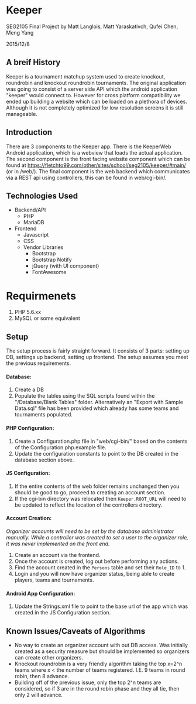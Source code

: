 # Keeper
SEG2105 Final Project by Matt Langlois, Matt Yaraskativch, Qufei Chen, Meng Yang

2015/12/8

## A breif History

Keeper is a tournament matchup system used to create knockout, roundrobin and knockout roundrobin tournaments. The original application was going to consist of a server side API which the android application "keeper" would connect to. However for cross platform compatibility we ended up building a website which can be loaded on a plethora of devices. Although it is not completely optimized for low resolution screens it is still manageable.

## Introduction

There are 3 components to the Keeper app. There is the KeeperWeb Android application, which is a webview that loads the actual application. The second component is the front facing website component which can be found at https://fletchto99.com/other/sites/school/seg2105/keeper/#main/ (or in /web/). The final component is the web backend which communicates via a REST api using controllers, this can be found in web/cgi-bin/.

## Technologies Used

* Backend/API
    * PHP
    * MariaDB
* Frontend
    * Javascript
    * CSS
    * Vendor Libraries
        * Bootstrap
        * Bootstrap Notify
        * jQuery (with UI component)
        * FontAwesome

# Requirmenets

1. PHP 5.6.xx
2. MySQL or some equivalent

## Setup

The setup process is fairly straight forward. It consists of 3 parts: setting up DB, settings up backend, setting up frontend. The setup assumes you meet the previous requirements.

#### Database:

1. Create a DB
2. Populate the tables using the SQL scripts found within the "/Database/Blank Tables" folder. Alternatively an "Export with Sample Data.sql" file has been provided which already has some teams and tournaments populated.

#### PHP Configuration:
1. Create a Configuration.php file in "web/cgi-bin/" based on the contents of the Configuration.php.example file.
2. Update the configuration constants to point to the DB created in the database section above.

#### JS Configuration:
1. If the entire contents of the web folder remains unchanged then you should be good to go, proceed to creating an account section.
2. If the cgi-bin directory was relocated then `Keeper.ROOT_URL` will need to be updated to reflect the location of the controllers directory.

#### Account Creation:
*Organizer accounts will need to be set by the database administrator manually. While a controller was created to set a user to the organizer role, it was never implemented on the front end.*

1. Create an account via the frontend.
2. Once the account is created, log out before performing any actions.
3. Find the account created in the `Persons` table and set their `Role_ID` to 1.
4. Login and you will now have organizer status, being able to create players, teams and tournaments.

#### Android App Configuration:
1. Update the Strings.xml file to point to the base url of the app which was created in the JS Configuration section.

## Known Issues/Caveats of Algorithms

* No way to create an organizer account with out DB access. Was initially created as a security measure but should be implemented so organizers can create other organizers.
* Knockout roundrobin is a very friendly algorithm taking the top x=2^n teams where x < the number of teams registered. I.E. 9 teams in round robin, then 8 advance.
* Building off of the previous issue, only the top 2^n teams are considered, so if 3 are in the round robin phase and they all tie, then only 2 will advance.